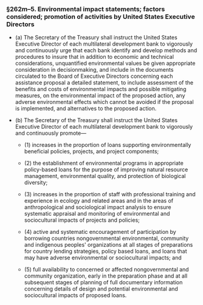 ### §262m–5. Environmental impact statements; factors considered; promotion of activities by United States Executive Directors
* (a) The Secretary of the Treasury shall instruct the United States Executive Director of each multilateral development bank to vigorously and continuously urge that each bank identify and develop methods and procedures to insure that in addition to economic and technical considerations, unquantified environmental values be given appropriate consideration in decisionmaking, and include in the documents circulated to the Board of Executive Directors concerning each assistance proposal a detailed statement, to include assessment of the benefits and costs of environmental impacts and possible mitigating measures, on the environmental impact of the proposed action, any adverse environmental effects which cannot be avoided if the proposal is implemented, and alternatives to the proposed action.

* (b) The Secretary of the Treasury shall instruct the United States Executive Director of each multilateral development bank to vigorously and continuously promote—

  * (1) increases in the proportion of loans supporting environmentally beneficial policies, projects, and project components;

  * (2) the establishment of environmental programs in appropriate policy-based loans for the purpose of improving natural resource management, environmental quality, and protection of biological diversity;

  * (3) increases in the proportion of staff with professional training and experience in ecology and related areas and in the areas of anthropological and sociological impact analysis to ensure systematic appraisal and monitoring of environmental and sociocultural impacts of projects and policies;

  * (4) active and systematic encouragement of participation by borrowing countries nongovernmental environmental, community and indigenous peoples' organizations at all stages of preparations for country lending strategies, policy based loans, and loans that may have adverse environmental or sociocultural impacts; and

  * (5) full availability to concerned or affected nongovernmental and community organization, early in the preparation phase and at all subsequent stages of planning of full documentary information concerning details of design and potential environmental and sociocultural impacts of proposed loans.